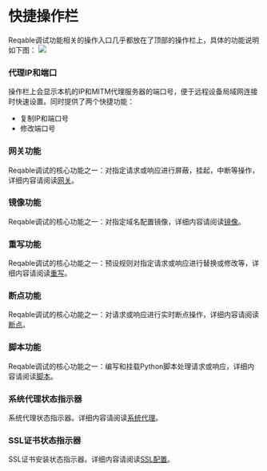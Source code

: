 # 快捷操作栏

Reqable调试功能相关的操作入口几乎都放在了顶部的操作栏上，具体的功能说明如下图：
![](arts/quickbar_01.png)

### 代理IP和端口

操作栏上会显示本机的IP和MITM代理服务器的端口号，便于远程设备局域网连接时快速设置。同时提供了两个快捷功能：
- 复制IP和端口号
- 修改端口号

### 网关功能

Reqable调试的核心功能之一：对指定请求或响应进行屏蔽，挂起，中断等操作，详细内容请阅读[网关](gateway)。

### 镜像功能

Reqable调试的核心功能之一：对指定域名配置镜像，详细内容请阅读[镜像](mirror)。

### 重写功能

Reqable调试的核心功能之一：预设规则对指定请求或响应进行替换或修改等，详细内容请阅读[重写](rewrite)。

### 断点功能

Reqable调试的核心功能之一：对请求或响应进行实时断点操作，详细内容请阅读[断点](breakpoint)。

### 脚本功能

Reqable调试的核心功能之一：编写和挂载Python脚本处理请求或响应，详细内容请阅读[脚本](script)。

### 系统代理状态指示器

系统代理状态指示器。详细内容请阅读[系统代理](proxy)。

### SSL证书状态指示器

SSL证书安装状态指示器。详细内容请阅读[SSL配置](ssl)。